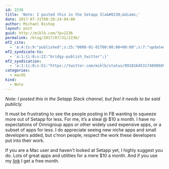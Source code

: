 ```yaml
---
id: 2236
title: 'Note: I posted this in the Setapp Sla&#8230;&diams;'
date: 2017-07-31T00:29:24-04:00
author: Michael Bishop
layout: post
guid: http://miklb.com/?p=2236
permalink: /blog/2017/07/31/2236/
mf2_cite:
  - 'a:4:{s:9:"published";s:25:"0000-01-01T00:00:00+00:00";s:7:"updated";s:25:"0000-01-01T00:00:00+00:00";s:8:"category";a:1:{i:0;s:0:"";}s:6:"author";a:0:{}}'
mf2_syndicate-to:
  - 'a:1:{i:0;s:22:"bridgy-publish_twitter";}'
mf2_syndication:
  - 'a:1:{i:0;s:51:"https://twitter.com/miklb/status/891816453174898689";}'
categories:
  - macOS
kind:
  - Note
---
```

*Note: I posted this in the Setapp Slack channel, but feel it needs to be said publicly.*

It must be frustrating to see the people posting in FB wanting to squeeze more out of Setapp for less. For me, it’s a steal @ $10 a month. I have no expectations of Omnigroup apps or other widely used expensive apps, or a subset of apps for less. I do appreciate seeing new niche apps and small developers added, but c’mon people, respect the work these developers put into their work. </rant>


If you are a Mac user and haven't looked at Setapp yet, I highly suggest you do. Lots of great apps and utilities for a mere $10 a month. And if you use my [link](https://go.setapp.com/invite/3412192a-a949-49be-8153-285dafe57a70) I get a free month. 